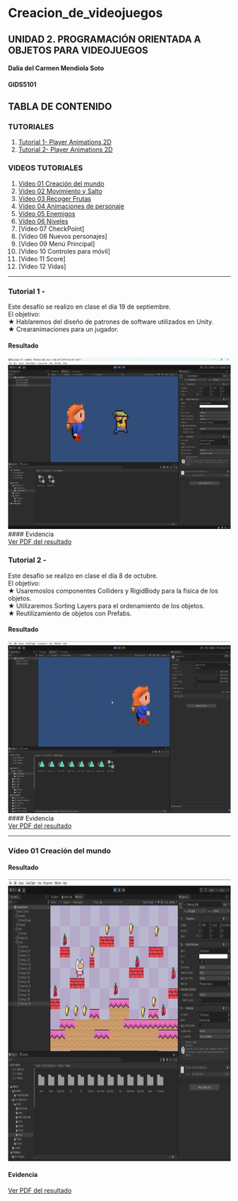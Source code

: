 # Creacion_de_videojuegos
## UNIDAD 2. PROGRAMACIÓN ORIENTADA A OBJETOS PARA VIDEOJUEGOS

#### Dalia del Carmen Mendiola Soto
#### GIDS5101

## **TABLA DE CONTENIDO**
### TUTORIALES
1. [Tutorial 1- Player Animations 2D](#tutorial1)
2. [Tutorial 2- Player Animations 2D](#tutorial2)

### VIDEOS TUTORIALES   
1. [Vídeo 01 Creación del mundo](#video1)
2. [Vídeo 02 Movimiento y Salto](#)
3. [Vídeo 03 Recoger Frutas](#)
4. [Vídeo 04 Animaciones de personaje](#)
5. [Vídeo 05 Enemigos](#)
6. [Vídeo 06 Niveles](#)
7. [Vídeo 07 CheckPoint]
8. [Vídeo 08 Nuevos personajes]
9. [Vídeo 09 Menú Principal]
10. [Vídeo 10 Controles para móvil]
11. [Vídeo 11 Score]
12. [Vídeo 12 Vidas]

---

### Tutorial 1 -  <a id="tutorial1"></a>
Este desafío se realizo en clase el día 19 de septiembre.<br>
El objetivo: <br>
 ★ Hablaremos del diseño de patrones de software utilizados en Unity.<br>
 ★ Crearanimaciones para un jugador. <br>
 
#### Resultado
<img width="1272" height="388" alt="image" src="https://github.com/dalisoto/Creacion_de_videojuegos/blob/b9e82217b66ebdd7477fe6f1c8c68cd6a50e8ef7/Tutoriales/Evidencia%20Tutorial%201.png" />
#### Evidencia <br>
<a href="https://github.com/dalisoto/Creacion_de_videojuegos/raw/ba731487eeab9e16eb8938dc449c541a176ad24d/Tutoriales/Tutorial%201-%20Player%20Animation%202D.pdf">Ver PDF del resultado</a>

### Tutorial 2 -  <a id="tutorial2"></a>
Este desafío se realizo en clase el día 8 de octubre. <br>
El objetivo: <br>
 ★ Usaremoslos componentes Colliders y RigidBody para la física de los objetos. <br>
 ★ Utilizaremos Sorting Layers para el ordenamiento de los objetos.<br>
 ★ Reutilizamiento de objetos con Prefabs.<br>

#### Resultado
<img width="1272" height="388" alt="image" src="https://github.com/dalisoto/Creacion_de_videojuegos/blob/b9e82217b66ebdd7477fe6f1c8c68cd6a50e8ef7/Tutoriales/Evidencia%20Tutorial%202.png" />
#### Evidencia <br>
<a href="https://github.com/dalisoto/Creacion_de_videojuegos/raw/341c83f24a03d2a798a70d4183e0cdba94b5427d/Tutoriales/Tutorial%202-%20Player%20Animations%202D.pdf">Ver PDF del resultado</a>

---
### Vídeo 01 Creación del mundo <a id="video1"></a>
#### Resultado
<img width="1269" height="636" alt="image" src="https://github.com/dalisoto/Creacion_de_videojuegos/blob/341c83f24a03d2a798a70d4183e0cdba94b5427d/Ejercicios%20practicos/Evidencia%20Video%201.png" />

#### Evidencia <br>
<a href="https://github.com/dalisoto/Creacion_de_videojuegos/blob/e97163b7452e8cb05edb7919b1d39a49c193e829/Ejercicios%20practicos/EjercicioPractico2.pdf">Ver PDF del resultado</a>
